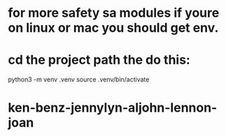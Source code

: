# for more safety sa modules if youre on linux or mac you should get env.
# cd the project path the do this:
python3 -m venv .venv
source .venv/bin/activate
# ken-benz-jennylyn-aljohn-lennon-joan
